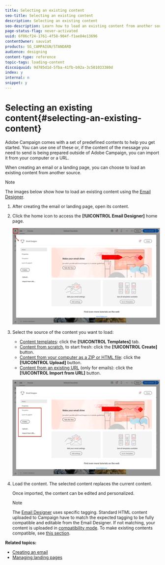 ```yaml
---
title: Selecting an existing content
seo-title: Selecting an existing content
description: Selecting an existing content
seo-description: Learn how to load an existing content from another source when creating an email or a landing page.
page-status-flag: never-activated
uuid: 6f06cf24-1761-4f58-904f-f1ae84e13696
contentOwner: sauviat
products: SG_CAMPAIGN/STANDARD
audience: designing
content-type: reference
topic-tags: loading-content
discoiquuid: 9d785d1d-5fba-41fb-b92a-3c501033380d
index: y
internal: n
snippet: y
---
```


# Selecting an existing content{#selecting-an-existing-content}

Adobe Campaign comes with a set of predefined contents to help you get started. You can use one of these or, if the content of the message you need to send is being prepared outside of Adobe Campaign, you can import it from your computer or a URL.

When creating an email or a landing page, you can choose to load an existing content from another source.

>[!NOTE]
>
>The images below show how to load an existing content using the [Email Designer](../../designing/using/about-email-content-design.md#about-the-email-designer).

1. After creating the email or landing page, open its content.
1. Click the home icon to access the **[!UICONTROL Email Designer]** home page.

   ![](assets/des_loading_1.png)

1. Select the source of the content you want to load:

    * [Content templates](../../start/using/about-templates.md#content-templates): click the **[!UICONTROL Templates]** tab.
    * [Content from scratch](../../designing/using/about-email-content-design.md#designing-an-email-content-from-scratch), to start fresh: click the **[!UICONTROL Create]** button.
    * [Content from your computer as a ZIP or HTML file](../../designing/using/importing-content-from-a-file.md): click the **[!UICONTROL Upload]** button.
    * [Content from an existing URL](../../designing/using/importing-content-from-a-url.md) (only for emails): click the **[!UICONTROL Import from URL]** button.

   ![](assets/des_loading_2.png)

1. Load the content. The selected content replaces the current content.

   Once imported, the content can be edited and personalized.

   >[!NOTE]
   >
   >The [Email Designer](../../designing/using/about-email-content-design.md#about-the-email-designer) uses specific tagging. Standard HTML content uploaded to Campaign have to match the expected tagging to be fully compatible and editable from the Email Designer. If not matching, your content is uploaded in [compatibility mode](../../designing/using/about-email-content-design.md#email-designer-compatibility-mode). To make existing contents compatible, see [this section](../../designing/using/editing-existing-contents-with-the-email-designer.md).

**Related topics:**

* [Creating an email](../../channels/using/creating-an-email.md)
* [Managing landing pages](../../channels/using/about-landing-pages.md)

